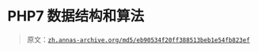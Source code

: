 # PHP7 数据结构和算法

> 原文：[`zh.annas-archive.org/md5/eb90534f20ff388513beb1e54fb823ef`](https://zh.annas-archive.org/md5/eb90534f20ff388513beb1e54fb823ef)